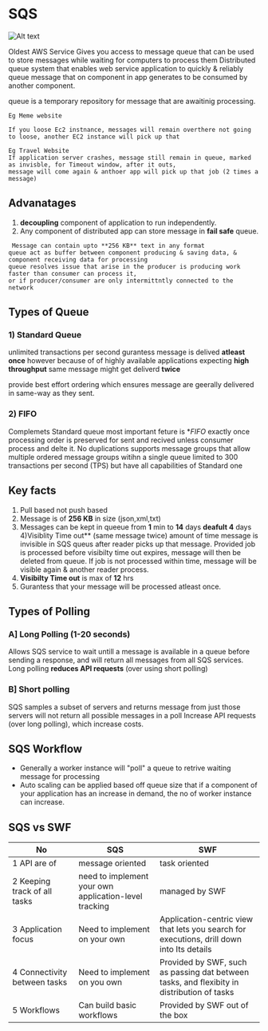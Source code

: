 # SQS

 ![Alt text](http://docs.aws.amazon.com/autoscaling/latest/userguide/images/sqs-as-workflow-diagram.png "SQA")

Oldest AWS Service
Gives you access to message queue that can be used to store messages while waiting for computers to process them
Distributed queue system that enables web service application to quickly & reliably queue message that on 
component in app generates to be consumed by another component.

queue is a temporary repository for message that are awaitinig processing.

```
Eg Meme website

If you loose Ec2 instnance, messages will remain overthere not going to loose, another EC2 instance will pick up that
```

```
Eg Travel Website
If application server crashes, message still remain in queue, marked as invisble, for Timeout window, after it outs, 
message will come again & anthoer app will pick up that job (2 times a message)
```

## Advanatages

1) **decoupling** component of application to run independently.
2) Any component of distributed app can store message in **fail safe** queue.

```
 Message can contain upto **256 KB** text in any format
queue act as buffer between component producing & saving data, & component receiving data for processing
queue resolves issue that arise in the producer is producing work faster than consumer can process it, 
or if producer/consumer are only intermittntly connected to the network
```

## Types of Queue

### 1) Standard Queue

unlimited transactions per second
gurantess message is delived **atleast once** 
however because of of highly available applications expecting **high throughput** same message might get 
deliverd **twice**

provide best effort ordering which ensures message are geerally delivered in same-way as they sent.

### 2) FIFO

Complemets Standard queue
most important feture is **FIFO* exactly once processing
order is preserved for sent and recived unless consumer process and delte it.
No duplications
supports message groups that allow multiple ordered message groups witihn a single queue 
limited to 300 transactions per second (TPS)
but have all capabilities of Standard one


## Key facts

1) Pull based not push based
2) Message is of **256 KB** in size (json,xml,txt)
3) Messages can be kept in queeue from **1** min to **14** days **deafult 4** days
4)Visiblity Time out** (same message twice) amount of time message is invisible in SQS queus after reader 
picks up that message. Provided job is processed before visibilty time out expires, message will then
be deleted from queue.
If job is not processed within time, message will be visible again & another reader process.
5) **Visibilty Time out** is max of **12** hrs
6) Gurantess that your message will be processed atleast once.

## Types of Polling

### A] Long Polling (1-20 seconds)
Allows SQS service to wait untill a message is available in a queue before sending a response, and will return 
all messages from all SQS services.
Long polling **reduces API requests** (over using short polling)

### B] Short polling
SQS samples a subset of servers and returns message from just those servers
will not return all possible messages in a poll
Increase API requests (over long polling), which increase costs.

## SQS Workflow
* Generally a worker instance will "poll" a queue to retrive waiting message for processing
* Auto scaling can be applied based off queue size that if a component of your application 
has an increase in demand, the no of worker instance can increase.


## SQS vs SWF

| No | SQS | SWF
|--|--|--|
|1 API  are of|message oriented| task oriented
|2 Keeping track of all tasks| need to implement your own application-level tracking|managed by SWF
|3 Application focus| Need to implement on your own| Application-centric view that lets you search for executions, drill down into Its details
|4 Connectivity between tasks| Need to implement on you own| Provided by SWF, such as passing dat between tasks, and flexibity in distribution of tasks
|5 Workflows| Can build basic workflows| Provided by SWF out of the box
